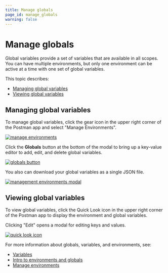 ```yaml
---
title: Manage globals
page_id: manage_globals
warning: false
---
```


# Manage globals

Global variables provide a set of variables that are available in all scopes. You can have multiple environments, but only one environment can be active at a time with one set of global variables.

This topic describes:

* [Managing global variables](manage_globals.md#managing-global-variables)
* [Viewing global variables](manage_globals.md#viewing-global-variables)

## Managing global variables

To manage global variables, click the gear icon in the upper right corner of the Postman app and select "Manage Environments".

[![manage environments](https://s3.amazonaws.com/postman-static-getpostman-com/postman-docs/manage-environments4.png)](https://s3.amazonaws.com/postman-static-getpostman-com/postman-docs/manage-environments4.png)

Click the **Globals** button at the bottom of the modal to bring up a key-value editor to add, edit, and delete global variables.

[![globals button](https://s3.amazonaws.com/postman-static-getpostman-com/postman-docs/globals-button3.png)](https://s3.amazonaws.com/postman-static-getpostman-com/postman-docs/globals-button3.png)

You also can download your global variables as a single JSON file.

[![management environments modal](https://s3.amazonaws.com/postman-static-getpostman-com/postman-docs/Env&Globals9.png)](https://s3.amazonaws.com/postman-static-getpostman-com/postman-docs/Env&Globals9.png)

## Viewing global variables

To view global variables, click the Quick Look icon in the upper right corner of the Postman app to display the environment and global variables.

Clicking "Edit" opens a modal for editing keys and values.

[![quick look icon](https://s3.amazonaws.com/postman-static-getpostman-com/postman-docs/Env&Globals10.png)](https://s3.amazonaws.com/postman-static-getpostman-com/postman-docs/Env&Globals10.png)

For more information about globals, variables, and environments, see:

* [Variables](https://github.com/kaustavdm/postman-docs-test/tree/b9c2cefa916197b408de633b2ecb1d256acf0a06/docs/postman/environments_and_globals/variables/README.md)
* [Intro to environments and globals](https://github.com/kaustavdm/postman-docs-test/tree/b9c2cefa916197b408de633b2ecb1d256acf0a06/docs/postman/environments_and_globals/intro_to_environments_and_globals/README.md)
* [Manage environments](https://github.com/kaustavdm/postman-docs-test/tree/b9c2cefa916197b408de633b2ecb1d256acf0a06/docs/postman/environments_and_globals/manage_environments/README.md)

